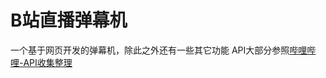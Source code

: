 # B站直播弹幕机

一个基于网页开发的弹幕机，除此之外还有一些其它功能
API大部分参照[哔哩哔哩-API收集整理](https://github.com/SocialSisterYi/bilibili-API-collect/tree/master?tab=readme-ov-file)  